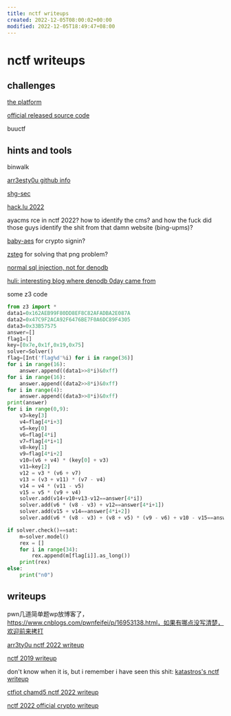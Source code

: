 ```yaml
---
title: nctf writeups
created: 2022-12-05T08:00:02+00:00
modified: 2022-12-05T18:49:47+08:00
---
```


# nctf writeups

## challenges

[the platform](https://nctf.h4ck.fun)

[official released source code](https://github.com/X1cT34m/NCTF2022)

buuctf

## hints and tools

binwalk

[arr3esty0u github info](https://github.com/Arr3stY0u)

[shg-sec](https://shg-sec.com/#)

[hack.lu 2022](https://ctftime.org/event/1727)

ayacms rce in nctf 2022? how to identify the cms? and how the fuck did those guys identify the shit from that damn website (bing-upms)?

[baby-aes](https://github.com/zieglerk/baby-AES) for crypto signin?

[zsteg](https://www.doyler.net/security-not-included/zsteg-easy-ctf-flags) for solving that png problem?

[normal sql injection, not for denodb](https://www.doyler.net/security-not-included/sqlite-injection)

[huli: interesting blog where denodb 0day came from](https://blog.huli.tw)

some z3 code

```python
from z3 import *
data1=0x162AEB99F80DD8EF8C82AFADBA2E087A
data2=0x47C9F2ACA92F6476BE7F0A6DC89F4305
data3=0x33B57575
answer=[]
flag1=[]
key=[0x7e,0x1f,0x19,0x75]
solver=Solver()
flag=[Int('flag%d'%i) for i in range(36)]
for i in range(16):
    answer.append((data1>>8*i)&0xff)
for i in range(16):
    answer.append((data2>>8*i)&0xff)
for i in range(4):
    answer.append((data3>>8*i)&0xff)
print(answer)
for i in range(0,9):
    v3=key[3]
    v4=flag[4*i+3]
    v5=key[0]
    v6=flag[4*i]
    v7=flag[4*i+1]
    v8=key[1]
    v9=flag[4*i+2]
    v10=(v6 + v4) * (key[0] + v3)
    v11=key[2]
    v12 = v3 * (v6 + v7)
    v13 = (v3 + v11) * (v7 - v4)
    v14 = v4 * (v11 - v5)
    v15 = v5 * (v9 + v4)
    solver.add(v14+v10+v13-v12==answer[4*i])
    solver.add(v6 * (v8 - v3) + v12==answer[4*i+1])
    solver.add(v15 + v14==answer[4*i+2])
    solver.add(v6 * (v8 - v3) + (v8 + v5) * (v9 - v6) + v10 - v15==answer[4*i+3])

if solver.check()==sat:
    m=solver.model()
    rex = []
    for i in range(34):
        rex.append(m[flag[i]].as_long())
    print(rex)
else:
    print("n0")
```

## writeups

pwn几道简单题wp放博客了，https://www.cnblogs.com/pwnfeifei/p/16953138.html，如果有哪点没写清楚，欢迎前来拷打

[arr3ty0u nctf 2022 writeup](http://mp.weixin.qq.com/s?__biz=Mzg4MjcxMTAwMQ==&mid=2247485772&idx=1&sn=0f5b969f111d79027c59e6e2145698ef&chksm=cf53c9faf82440ec839aa7fc6b35bbc03251c824c5c5407ed9eb51181471d7514d651e3cfe97&mpshare=1&scene=23&srcid=12055uACFGja8KBjcPtP8ErG&sharer_sharetime=1670169963855&sharer_shareid=6eea79ff6da57fc6752ab0bc570bf392#rd)

[nctf 2019 writeup](https://www.codetd.com/en/article/9046407)

don't know when it is, but i remember i have seen this shit: [katastros's nctf writeup](https://blog.katastros.com/a?ID=00650-571829f2-3af9-4b1c-a3b7-3ebebca04377)

[ctfiot chamd5 nctf 2022 writeup](https://www.ctfiot.com/83703.html)

[nctf 2022 official crypto writeup](http://blog.tolinchan.xyz/2022/12/05/nctf-2022-official-writeup-crypto/)
